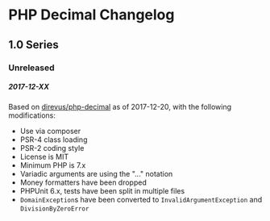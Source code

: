 # PHP Decimal Changelog

## 1.0 Series

### Unreleased
##### 2017-12-XX

Based on [direvus/php-decimal](https://github.com/direvus/php-decimal) as of
2017-12-20, with the following modifications:

- Use via composer
- PSR-4 class loading
- PSR-2 coding style
- License is MIT
- Minimum PHP is 7.x
- Variadic arguments are using the "..." notation
- Money formatters have been dropped
- PHPUnit 6.x, tests have been split in multiple files
- `DomainException`s have been converted to `InvalidArgumentException` and
  `DivisionByZeroError`
